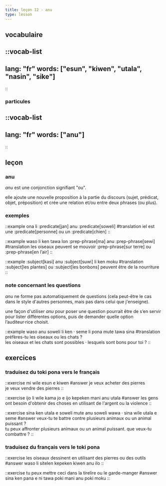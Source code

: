 ```yaml
---
title: leçon 12 - anu 
type: lesson
---
```

## vocabulaire
::vocab-list
---
lang: "fr"
words: ["esun", "kiwen", "utala", "nasin", "sike"]
---
::

### particules
::vocab-list
---
lang: "fr"
words: ["anu"]
---
::

## leçon
### anu

*anu* est une conjonction signifiant "ou".

elle ajoute une nouvelle proposition à la partie du discours (sujet, prédicat, objet, préposition) et crée une relation et/ou entre deux phrases (ou plus).

### exemples
::example
ona li :predicate[jan] anu :predicate[soweli]
#translation
iel est une :predicate[personne] ou un :predicate[chien]
::

::example
waso li ken tawa lon :prep-phrase[ma] anu :prep-phrase[sewi]
#translation
les oiseaux peuvent se mouvoir :prep-phrase[sur terre] ou :prep-phrase[en l’air]
::

::example
:subject[kasi] anu :subject[suwi] li ken moku
#translation
:subject[les plantes] ou :subject[les bonbons] peuvent être de la nourriture
::

### note concernant les questions

*anu* ne forme pas automatiquement de questions (cela peut-être le cas dans le style d'autres personnes, mais pas dans celui que j'enseigne).

une façon d'utiliser *anu* pour poser une question pourrait être de s’en servir pour lister différentes options, puis de demander quelle option l’auditeur·rice choisit.

::example
waso anu soweli li ken · seme li pona mute tawa sina
#translation
préfères-tu les oiseaux ou les chats ? \
les oiseaux et les chats sont possibles · lesquels sont bons pour toi ?
::


## exercices
### traduisez du toki pona vers le français
::exercise
mi wile esun e kiwen
#answer
je veux acheter des pierres \
je veux vendre des pierres
::

::exercise
ijo li wile kama jo e ijo kepeken mani anu utala
#answer
les gens ont besoin d'obtenir des choses en utilisant de l'argent ou la violence
::

::exercise
sina ken utala e soweli mute anu soweli wawa · sina wile utala e seme
#answer
veux-tu te battre contre plusieurs animaux ou un animal puissant ? \
tu peux affronter plusieurs animaux ou un animal puissant. que veux-tu combattre ?
::

### traduisez du français vers le toki pona
::exercise
les oiseaux dessinent en utilisant des pierres ou des outils
#answer
waso li sitelen kepeken kiwen anu ilo
::

::exercise
tu peux mettre ceci dans la tirelire ou le garde-manger
#answer
sina ken pana e ni tawa poki mani anu poki moku
::

